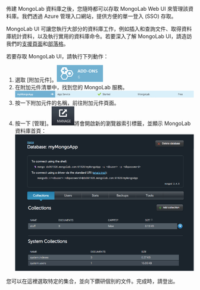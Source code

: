 佈建 MongoLab 資料庫之後，您隨時都可以存取 MongoLab Web UI 來管理該資料庫。我們透過 Azure 管理入口網站，提供方便的單一登入 (SSO) 存取。

MongoLab UI 可讓您執行大部分的資料庫工作，例如插入和查詢文件、取得資料庫統計資料，以及執行實用的資料庫命令。若要深入了解 MongoLab UI，請造訪我們的[支援頁面](http://support.mongolab.com)和[部落格](http://blog.mongolab.com)。

若要存取 MongoLab UI，請執行下列動作：

1. 選取 [附加元件]。![AddonsButton][button-addons]
1. 在附加元件清單中，找到您的 MongoLab 服務。![MongolabEntry][entry-mongolabaddon]
1. 按一下附加元件的名稱，前往附加元件頁面。
1. 按一下 [管理]。![ManageButton][button-manage]將會開啟新的瀏覽器索引標籤，並顯示 MongoLab 資料庫首頁：![DbHome][screen-dblanding]

您可以在這裡選取特定的集合，並向下鑽研個別的文件。完成時，請登出。

[entry-mongolabaddon]: ./media/howto-access-mongolab-ui/entry-mongolabaddon.png
[button-manage]: ./media/howto-access-mongolab-ui/button-manage.png
[button-addons]: ./media/howto-access-mongolab-ui/button-addons.png
[screen-dblanding]: ./media/howto-access-mongolab-ui/screen-mongolab_dblanding.png

<!---HONumber=July15_HO2-->